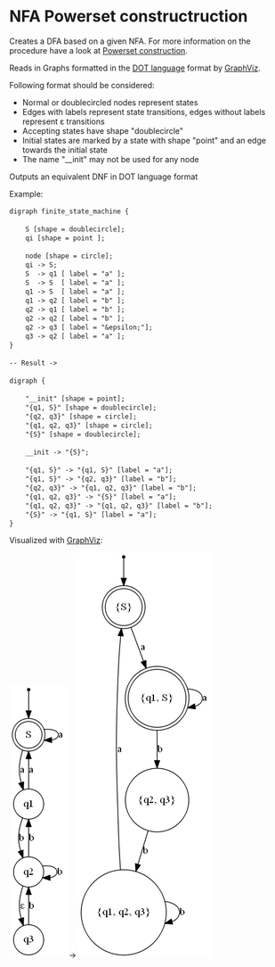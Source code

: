 # NFA Powerset constructruction

Creates a DFA based on a given NFA. For more information on the procedure have a look at [Powerset construction](https://en.wikipedia.org/wiki/Powerset_construction).

Reads in Graphs formatted in the [DOT language](https://graphviz.gitlab.io/_pages/doc/info/lang.html) format by [GraphViz](https://graphviz.gitlab.io/).

Following format should be considered:
 - Normal or doublecircled nodes represent states
 - Edges with labels represent state transitions, edges without labels represent &epsilon; transitions
 - Accepting states have shape "doublecircle"
 - Initial states are marked by a state with shape "point" and an edge towards the initial state
 - The name "\_\_init" may not be used for any node

Outputs an equivalent DNF in DOT language format

Example:
```
digraph finite_state_machine {

    S [shape = doublecircle];
    qi [shape = point ]; 
    
    node [shape = circle];
    qi -> S;
    S  -> q1 [ label = "a" ];
    S  -> S  [ label = "a" ];
    q1 -> S  [ label = "a" ];
    q1 -> q2 [ label = "b" ];
    q2 -> q1 [ label = "b" ];
    q2 -> q2 [ label = "b" ];
    q2 -> q3 [ label = "&epsilon;"];
    q3 -> q2 [ label = "a" ];
}

-- Result ->

digraph {

    "__init" [shape = point];
    "{q1, S}" [shape = doublecircle];
    "{q2, q3}" [shape = circle];
    "{q1, q2, q3}" [shape = circle];
    "{S}" [shape = doublecircle];

    __init -> "{S}";

    "{q1, S}" -> "{q1, S}" [label = "a"];
    "{q1, S}" -> "{q2, q3}" [label = "b"];
    "{q2, q3}" -> "{q1, q2, q3}" [label = "b"];
    "{q1, q2, q3}" -> "{S}" [label = "a"];
    "{q1, q2, q3}" -> "{q1, q2, q3}" [label = "b"];
    "{S}" -> "{q1, S}" [label = "a"];
}

```

Visualized with [GraphViz](https://graphviz.gitlab.io):

![input automata (NFA)](examples/example-1-input.png) ->  ![output automata (DFA)](examples/example-1-output.png)
